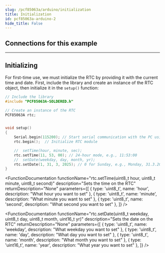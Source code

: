 ```yaml
---
slug: /pcf85063a/arduino/initialization
title: Initialization
id: pcf85063a-arduino-2 
hide_title: False
---
```


## Connections for this example

<CenteredImage src="/img/pcf85063a/connections.png" alt="connections"/>

---

## Initializing

For first-time use, we must initialize the RTC by providing it with the current time and date. First, include the library and create an instance of the RTC object, then initialize it in the `setup()` function:

```cpp
// Include the library
#include "PCF85063A-SOLDERED.h"

// Create an instance of the RTC
PCF85063A rtc; 


void setup()
{
    Serial.begin(115200); // Start serial communication with the PC using a baud rate of 115200
    rtc.begin();  // Initialize RTC module

    //  setTime(hour, minute, sec);
    rtc.setTime(11, 53, 00); // 24-hour mode, e.g., 11:53:00
    //  setDate(weekday, day, month, yr);
    rtc.setDate(1, 31, 3, 2025); // 0 for Sunday, e.g., Monday, 31.3.2025.
}
```

<FunctionDocumentation
  functionName="rtc.begin()"
  description="Initializes the RTC, setting up communication over I2C"
  returnDescription="None"
  parameters={[]}
/>

<FunctionDocumentation
  functionName="rtc.setTime(uint8_t hour, uint8_t minute, uint8_t second)"
  description="Sets the time on the RTC"
  returnDescription="None"
  parameters={[
  { type: 'uint8_t', name: 'hour', description: "What hour you want to set" },
  { type: 'uint8_t', name: 'minute', description: "What minute you want to set" },
  { type: 'uint8_t', name: 'second', description: "What second you want to set" },
  ]}
/>

<FunctionDocumentation
  functionName="rtc.setDate(uint8_t weekday, uint8_t day, uint8_t month, uint16_t yr)"
  description="Sets the date on the RTC"
  returnDescription="None"
  parameters={[
  { type: 'uint8_t', name: 'weekday', description: "What weekday you want to set" },
  { type: 'uint8_t', name: 'day', description: "What day you want to set" },
  { type: 'uint8_t', name: 'month', description: "What month you want to set" },
  { type: 'uint16_t', name: 'year', description: "What year you want to set" },
  ]}
/>